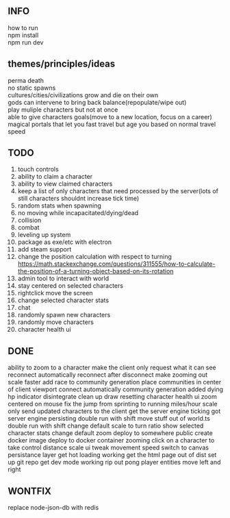 ## INFO
how to run  
npm install  
npm run dev  

## themes/principles/ideas
perma death  
no static spawns  
cultures/cities/civilizations grow and die on their own  
gods can intervene to bring back balance(repopulate/wipe out)  
play muliple characters but not at once  
able to give characters goals(move to a new location, focus on a career)  
magical portals that let you fast travel but age you based on normal travel speed

## TODO
1. touch controls
1. ability to claim a character  
1. ability to view claimed characters
2. keep a list of only characters that need processed by the server(lots of still characters shouldnt increase tick time)
3. random stats when spawning  
4. no moving while incapacitated/dying/dead  
5. collision  
6. combat  
7. leveling up system  
8. package as exe/etc with electron
9. add steam support
10. change the position calculation with respect to turning
https://math.stackexchange.com/questions/311555/how-to-calculate-the-position-of-a-turning-object-based-on-its-rotation
11. admin tool to interact with world
12. stay centered on selected characters
13. rightclick move the screen
14. change selected character stats
15. chat
16. randomly spawn new characters
17. randomly move characters
18. character health ui

## DONE
ability to zoom to a character
make the client only request what it can see
reconnect automatically
reconnect after disconnect
make zooming out scale faster
add race to community generation
place communities in center of client viewport
connect automatically
community generation
added dying hp indicator
disintegrate
clean up draw resetting
character health ui
zoom centered on mouse
fix the jump from sprinting to running
miles/hour scale
only send updated characters to the client
get the server engine ticking
got server engine persisting
double run with shift
move stuff out of world.ts
double run with shift
change default scale to turn ratio
show selected character stats
change default zoom
deploy to somewhere public
create docker image
deploy to docker container
zooming
click on a character to take control
distance scale ui
tweak movement speed
switch to canvas
persistance layer
get hot loading working
get the html page out of dist
set up git repo
get dev mode working
rip out pong
player entities
move left and right

## WONTFIX
replace node-json-db with redis
